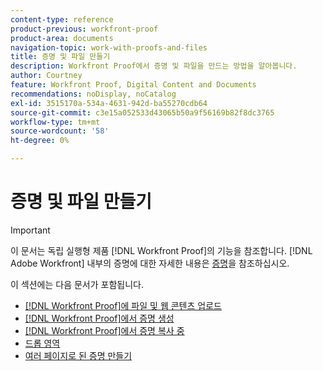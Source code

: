 ```yaml
---
content-type: reference
product-previous: workfront-proof
product-area: documents
navigation-topic: work-with-proofs-and-files
title: 증명 및 파일 만들기
description: Workfront Proof에서 증명 및 파일을 만드는 방법을 알아봅니다.
author: Courtney
feature: Workfront Proof, Digital Content and Documents
recommendations: noDisplay, noCatalog
exl-id: 3515170a-534a-4631-942d-ba55270cdb64
source-git-commit: c3e15a052533d43065b50a9f56169b82f8dc3765
workflow-type: tm+mt
source-wordcount: '58'
ht-degree: 0%

---
```


# 증명 및 파일 만들기

>[!IMPORTANT]
>
>이 문서는 독립 실행형 제품 [!DNL Workfront Proof]의 기능을 참조합니다. [!DNL Adobe Workfront] 내부의 증명에 대한 자세한 내용은 [증명](../../../review-and-approve-work/proofing/proofing.md)을 참조하십시오.

이 섹션에는 다음 문서가 포함됩니다.

* [ [!DNL Workfront Proof]에 파일 및 웹 콘텐츠 업로드](../../../workfront-proof/wp-work-proofsfiles/create-proofs-and-files/upload-files-web-content.md)
* [ [!DNL Workfront Proof]에서 증명 생성](../../../workfront-proof/wp-work-proofsfiles/create-proofs-and-files/generate-proofs.md)
* [ [!DNL Workfront Proof]에서 증명 복사 중](../../../workfront-proof/wp-work-proofsfiles/create-proofs-and-files/copy-proofs.md)
* [드롭 영역](../../../workfront-proof/wp-work-proofsfiles/create-proofs-and-files/dropzone.md)
* [여러 페이지로 된 증명 만들기](../../../review-and-approve-work/proofing/creating-proofs-within-workfront/create-multi-page-proof.md)
